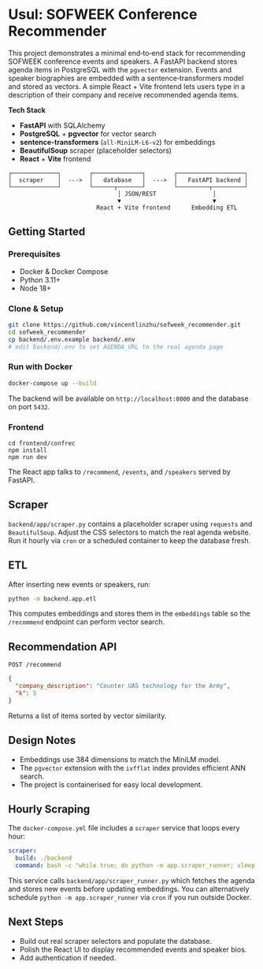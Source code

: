 # Usul: SOFWEEK Conference Recommender

This project demonstrates a minimal end‑to‑end stack for recommending SOFWEEK conference events and speakers. A FastAPI backend stores agenda items in PostgreSQL with the `pgvector` extension. Events and speaker biographies are embedded with a sentence‑transformers model and stored as vectors. A simple React + Vite frontend lets users type in a description of their company and receive recommended agenda items.

**Tech Stack**

- **FastAPI** with SQLAlchemy
- **PostgreSQL** + **pgvector** for vector search
- **sentence-transformers** (`all-MiniLM-L6-v2`) for embeddings
- **BeautifulSoup** scraper (placeholder selectors)
- **React** + **Vite** frontend

```
┌─────────────┐        ┌──────────────┐        ┌───────────────────┐
│  scraper    │  --->  │   database   │  --->  │   FastAPI backend │
└─────────────┘        └──────┬───────┘        └─────────┬─────────┘
                               │ JSON/REST                │
                               ▼                          ▼
                         React + Vite frontend      Embedding ETL
```

## Getting Started

### Prerequisites

- Docker & Docker Compose
- Python 3.11+
- Node 18+

### Clone & Setup
```bash
git clone https://github.com/vincentlinzhu/sofweek_recommender.git
cd sofweek_recommender
cp backend/.env.example backend/.env
# edit backend/.env to set AGENDA_URL to the real agenda page
```

### Run with Docker

```bash
docker-compose up --build
```

The backend will be available on `http://localhost:8000` and the database on port `5432`.

### Frontend

```
cd frontend/confrec
npm install
npm run dev
```

The React app talks to `/recommend`, `/events`, and `/speakers` served by FastAPI.

## Scraper

`backend/app/scraper.py` contains a placeholder scraper using `requests` and `BeautifulSoup`. Adjust the CSS selectors to match the real agenda website. Run it hourly via `cron` or a scheduled container to keep the database fresh.

## ETL

After inserting new events or speakers, run:

```bash
python -m backend.app.etl
```

This computes embeddings and stores them in the `embeddings` table so the `/recommend` endpoint can perform vector search.

## Recommendation API

`POST /recommend`

```json
{
  "company_description": "Counter UAS technology for the Army",
  "k": 5
}
```

Returns a list of items sorted by vector similarity.

## Design Notes

- Embeddings use 384 dimensions to match the MiniLM model.
- The `pgvector` extension with the `ivfflat` index provides efficient ANN search.
- The project is containerised for easy local development.

## Hourly Scraping

The `docker-compose.yml` file includes a `scraper` service that loops every hour:

```yaml
scraper:
  build: ./backend
  command: bash -c "while true; do python -m app.scraper_runner; sleep 3600; done"
```

This service calls `backend/app/scraper_runner.py` which fetches the agenda and stores new events before updating embeddings.
You can alternatively schedule `python -m app.scraper_runner` via `cron` if you run outside Docker.

## Next Steps

- Build out real scraper selectors and populate the database.
- Polish the React UI to display recommended events and speaker bios.
- Add authentication if needed.
